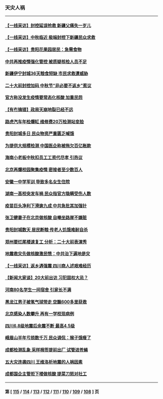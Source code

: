 ### 天灾人祸
---
#### [【一线采访】封控延误抢救 新疆父痛失一岁儿](../../pages/ncid280/n13820955.md) 
#### [【一线采访】中秋临近 极端封控下新疆民众求救](../../pages/ncid280/n13820889.md) 
#### [【一线采访】贵阳花果园居民：急需食物](../../pages/ncid280/n13820652.md) 
#### [中共再推疫情强化管控 被质疑核检人员不足](../../pages/ncid280/n13820794.md) 
#### [新疆伊宁封城36天粮食短缺 市民求救遭威胁](../../pages/ncid280/n13820365.md) 
#### [二十大前封控加码 中秋节“非必要不返乡”惹议](../../pages/ncid280/n13820090.md) 
#### [官方称没发生疫情要常态化核酸 加重民怨](../../pages/ncid280/n13820097.md) 
#### [【有冇搞错】政局天崩地裂已经不远](../../pages/ncid280/n13819619.md) 
#### [路虎汽车年检爆缸 维修费20万检测站变脸](../../pages/ncid280/n13819981.md) 
#### [贵阳封城多日 民众物资严重匮乏喊饿](../../pages/ncid280/n13819813.md) 
#### [为提供大规模检测 中国医企称被拖欠百亿账款](../../pages/ncid280/n13819894.md) 
#### [海南小老板中秋扣员工工资代尽孝 引热议](../../pages/ncid280/n13819838.md) 
#### [北京再爆校园聚集疫情 密接者至少数百人](../../pages/ncid280/n13819733.md) 
#### [安徽一中学军训 导致多名女生住院](../../pages/ncid280/n13819752.md) 
#### [湖南一高校突发车祸 民众指官方隐瞒受伤人数](../../pages/ncid280/n13819708.md) 
#### [疫苗巨头净利下滑逾九成 中共急批其加强针](../../pages/ncid280/n13819738.md) 
#### [张卫健妻子在北京做核酸 自嘲坐路崖不嫌脏](../../pages/ncid280/n13819560.md) 
#### [贵阳封城数天 居民断粮 传老人饥饿难耐自杀](../../pages/ncid280/n13819504.md) 
#### [郑州要烂尾楼速复工 分析：二十大前表演秀](../../pages/ncid280/n13819405.md) 
#### [地震救灾先做核酸激民愤：中共治下遍地是灾](../../pages/ncid280/n13819273.md) 
#### [【一线采访】返乡遇强震 四川商人述艰难经历](../../pages/ncid280/n13819241.md) 
#### [【新闻大家谈】20大前出访 习犯固权大忌？](../../pages/ncid280/n13819345.md) 
#### [河南80名学生一间宿舍 引家长不满](../../pages/ncid280/n13819206.md) 
#### [黑龙江男子被氢气球带走 空飘600多里获救](../../pages/ncid280/n13819173.md) 
#### [北京感染人数攀升  再有一学校现病例](../../pages/ncid280/n13818945.md) 
#### [四川6.8级地震后余震不断 最高4.5级](../../pages/ncid280/n13818875.md) 
#### [峨眉山半年亏损数千万 民众调侃：猴子饿瘦了](../../pages/ncid280/n13818910.md) 
#### [成都检测乱象 采样棉签提前出厂 试管进苍蝇](../../pages/ncid280/n13818802.md) 
#### [五大灾连袭四川 王维洛析地震的人祸因素](../../pages/ncid280/n13818635.md) 
#### [成都国企主管拒下楼做核酸 提菜刀怒对社工](../../pages/ncid280/n13818818.md) 

---
#### 第 [ [115](./115.md) / [114](./114.md) / [113](./113.md) / [112](./112.md) / [111](./111.md) / [110](./110.md) / [109](./109.md) / [108](./108.md) ] 页
